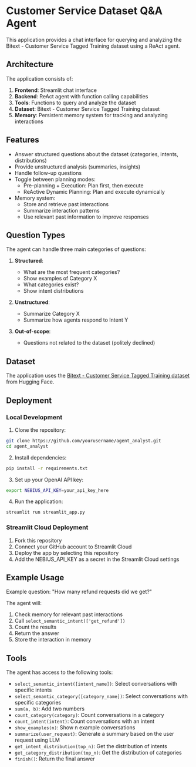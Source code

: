# Customer Service Dataset Q&A Agent

This application provides a chat interface for querying and analyzing the Bitext - Customer Service Tagged Training dataset using a ReAct agent.

## Architecture

The application consists of:

1. **Frontend**: Streamlit chat interface
2. **Backend**: ReAct agent with function calling capabilities
3. **Tools**: Functions to query and analyze the dataset
4. **Dataset**: Bitext - Customer Service Tagged Training dataset
5. **Memory**: Persistent memory system for tracking and analyzing interactions

## Features

- Answer structured questions about the dataset (categories, intents, distributions)
- Provide unstructured analysis (summaries, insights)
- Handle follow-up questions
- Toggle between planning modes:
  - Pre-planning + Execution: Plan first, then execute
  - ReActive Dynamic Planning: Plan and execute dynamically
- Memory system:
  - Store and retrieve past interactions
  - Summarize interaction patterns
  - Use relevant past information to improve responses

## Question Types

The agent can handle three main categories of questions:

1. **Structured**:
   - What are the most frequent categories?
   - Show examples of Category X
   - What categories exist?
   - Show intent distributions

2. **Unstructured**:
   - Summarize Category X
   - Summarize how agents respond to Intent Y

3. **Out-of-scope**:
   - Questions not related to the dataset (politely declined)

## Dataset

The application uses the [Bitext - Customer Service Tagged Training dataset](https://huggingface.co/datasets/bitext/Bitext-customer-support-llm-chatbot-training-dataset) from Hugging Face.

## Deployment

### Local Development

1. Clone the repository:
```bash
git clone https://github.com/yourusername/agent_analyst.git
cd agent_analyst
```

2. Install dependencies:
```bash
pip install -r requirements.txt
```

3. Set up your OpenAI API key:
```bash
export NEBIUS_API_KEY=your_api_key_here
```

4. Run the application:
```bash
streamlit run streamlit_app.py
```

### Streamlit Cloud Deployment

1. Fork this repository
2. Connect your GitHub account to Streamlit Cloud
3. Deploy the app by selecting this repository
4. Add the NEBIUS_API_KEY as a secret in the Streamlit Cloud settings

## Example Usage

Example question: "How many refund requests did we get?"

The agent will:
1. Check memory for relevant past interactions
2. Call `select_semantic_intent(['get_refund'])`
3. Count the results
4. Return the answer
5. Store the interaction in memory

## Tools

The agent has access to the following tools:

- `select_semantic_intent([intent_name])`: Select conversations with specific intents
- `select_semantic_category([category_name])`: Select conversations with specific categories
- `sum(a, b)`: Add two numbers
- `count_category(category)`: Count conversations in a category
- `count_intent(intent)`: Count conversations with an intent
- `show_examples(n)`: Show n example conversations
- `summarize(user_request)`: Generate a summary based on the user request using LLM
- `get_intent_distribution(top_n)`: Get the distribution of intents
- `get_category_distribution(top_n)`: Get the distribution of categories
- `finish()`: Return the final answer

